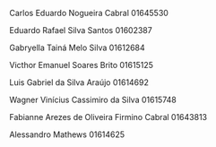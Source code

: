 

Carlos Eduardo Nogueira Cabral 
01645530

Eduardo Rafael Silva Santos
01602387

Gabryella Tainá Melo Silva
01612684

Victhor Emanuel Soares Brito 
01615125

Luis Gabriel da Silva Araújo
01614692

Wagner Vinícius Cassimiro da Silva
01615748

Fabianne Arezes de Oliveira Firmino Cabral 
01643813

Alessandro Mathews 
01614625
